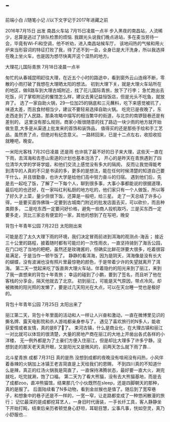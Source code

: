 # -
前端小白
//随笔小记
//以下文字记于2017年进藏之前

2016年7月15日 出发
南昌火车站 7月15日凌晨一点半
步入黑夜的南昌站，人流稀少，总算是逃过了排队检票的烦恼.
我跟光头说我们晚点进站，多在麦当劳待一会，毕竟有Wi-Fi和空调，他不听劝，进入南昌站候车厅，
该地闷热的气候和用火炉来当形容词的特征打败了我，待了还不到一会，全身已是大汗洗身，所以我选择在晚上坐火车，也是因为想尽快离开这个湿热的地方。

大理花儿国际青旅 7月18日凌晨一点半
 
匆忙的从春城昆明赶往大理，在近五个小时的路途中，看到窗外云山连绵不断，零散的小雨打破了我想在大理晒太阳的想法。
初到大理下关，就是大理火车站所在的地区，做8路车到大理古城附近，找了花儿国际青旅，放下了行李；
急忙跑出去吃饭，问了掌柜附近的餐馆怎么样，建议去黄记益恒饭店，但是光头不吃鱼，就放弃了。
选了一家自助火锅，29一位加25的锅底和三元蘸料，吃下来感觉被坑了，味道太差，而且食材相当少，建议不要轻易选择自助火锅。
吃完已是夜晚了，东走西走到了人民路，那条攻略中描写的相当繁华的街道，与北京的南锣鼓巷还是有差别的，
这里没有那么规则，商家小贩很随意的找了路边一块少雨的地方就开始做生意,大多是从渠道上批发来的首饰和装饰品，
值得买的还是那些手绘和手工艺品，虽然贵了点，但绝对有纪念意义。
一路转回来，已是十二点左右，收拾收拾就睡吧，晚安。

一米阳光客栈 7月20日凌晨 还是雨
也许挑了最不好的日子来大理，这些天一直在下雨，去洱海和去苍山索道的计划也基本泡汤了，
开心的是昨天在青旅遇到了四位清华大学的学哥学姐，和他们交流上感觉没有多大的隔阂，
反而让我觉得能考到清华的人真的不只是书读的多，更多的是想法，能在任何时候清楚的知道自己要干什么，并且很勤奋，也许大学是给他们高中努力奋斗的归宿。
遇到他们后，先是去一起吃了饭，了解了一下每个人，聊到很多事，大事小事都能说的很据道理，
最后吃的也还好，在一家叫红利私厨的地方吃的，他们家只有一个人做饭，所以等了好久才上菜，量少但很下饭，还算是一般吧，给三星。
走了一天总结了许多心得，一是要买首饰佛珠一定要到古城南门附近的批发店面去买，可以砍价，而且种类颇多，
二是吃东西一定要问好价格，避免一些商人投机取巧，三是买东西一定要多走，货比三家总有便宜的一家，其他的想到了在写吧，晚安


背包十年青年公园 7月22日 太阳刚出来

可能是忍了太久大理下雨的环境，我们决定冒雨前进到洱海的观测点-海舌；
接近三十公里的路程，披着随时都有可能烂的一次性雨衣，一直坚持骑到了海舌公园，
在门口吃了当地的粑粑，虽然还是玫瑰酱的，但确实比鲜花饼要大很多，吃着很容易满足，于是当作一顿午饭了。
静静的看洱海，因为是阴天，洱海像是没有长大的蝴蝶，没有波澜也没有照片里最惊艳的颜色，于是带着少许的失望就离开了洱海。
第二天一觉起来吃了饭直奔大理火车站，伴着隐约的阳光来到了丽江，来到了我一直想来的背包十年青旅；
幸运的碰到了小鹏，要到了签名，而且听了他在客栈的分享会，隔天他就去了北京。
初到丽江，可能是天气原因，带点冷风，却被微微的阳光照的发懒了，要是过几天阳光在大点，可以在天台睡一觉也是极好的。

背包十年青年公园 7月25日 太阳出来了

丽江第二天，背包十年里面的活动和人一样让人兴奋和激动，一直在微博里见识的撕名牌、露天电影院和杀人游戏都亲身参与了，
遇见了喜欢旅行的N多人，能收获爱情或者友情，真的是B了🐶了。
束河古镇，什么是商业化，在大理古镇和丽江一对比就可以体现的很清楚，大量的房地产商在丽江的大地上开凿出各式各样的小洋楼，
无一例外都是为了土豪们方便入住丽江，但是却比大理多了许多宁静。没想到走的那天老天真开眼，又是阳光又是微风的，前两天怎么就下雨了靠…

北斗星青旅 成都 7月31日  真的是热
没想到成都的夜晚没有喧闹没有闷热，小风伴着香辣的火锅加上冰镇王老吉简直是上天给我们的恩赐，
不到四川真的不知道什么是辣，真正的红汤火锅我是简直了，一直保持沸腾状态，最好要一直大火，涮完就吃，吃完就涮，饱了口福。
第二天为了看大熊猫，没有去大熊猫基地，而是去了成都zoo，直冲熊猫馆，结果那几个小伙既然在sleep，还是四脚朝天的那种，真的是服了。
后面陆续看了N多动物，看到金丝猴也是值了。随后到了宽窄巷子，和想象中的巷子还是不一样的，一宽一窄，让走路都变成了一种悠闲散漫的旅行；
记忆最深的是成都挖耳艺人，一身旧时代唐装，一手长纤工具，客人静静坐下开始打盹，结束后亲历者顿觉身心舒坦，耳聪目慧，尘事凡事，恍如空灵，真乃小舒服也…
